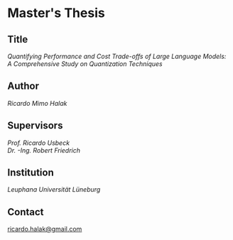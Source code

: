 # Master's Thesis

## Title
*Quantifying Performance and Cost Trade-offs of Large Language Models: A Comprehensive Study on Quantization Techniques*

## Author
*Ricardo Mimo Halak*

## Supervisors
*Prof. Ricardo Usbeck* <br>
*Dr. -Ing. Robert Friedrich*

## Institution
*Leuphana Universität Lüneburg*

## Contact
ricardo.halak@gmail.com
